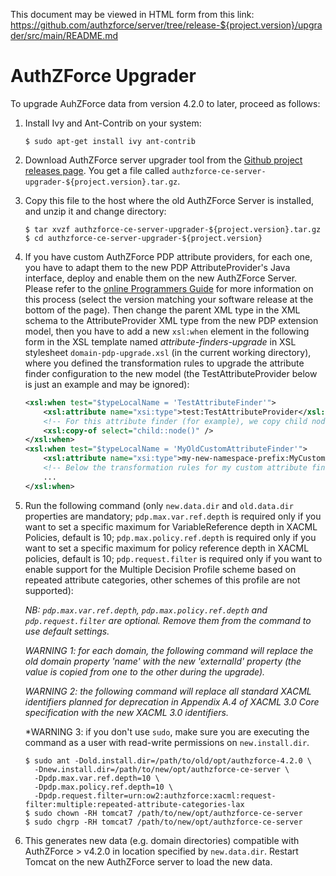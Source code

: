 This document may be viewed in HTML form from this link: 
https://github.com/authzforce/server/tree/release-${project.version}/upgrader/src/main/README.md

# AuthZForce Upgrader

To upgrade AuhZForce data from version 4.2.0 to later, proceed as follows:

1. Install Ivy and Ant-Contrib on your system:

    ```shell
    $ sudo apt-get install ivy ant-contrib
    ```
    
1. Download AuthZForce server upgrader tool from the [Github project releases page](https://github.com/authzforce/server/releases/download/release-${project.version}/authzforce-ce-server-upgrader-${project.version}.tar.gz). You get a file called ``authzforce-ce-server-upgrader-${project.version}.tar.gz``.
1. Copy this file to the host where the old AuthZForce Server is installed, and unzip it and change directory:

    ```shell
    $ tar xvzf authzforce-ce-server-upgrader-${project.version}.tar.gz
    $ cd authzforce-ce-server-upgrader-${project.version}
    ```
    
1. If you have custom AuthZForce PDP attribute providers, for each one, you have to adapt them to the new PDP AttributeProvider's Java interface, deploy and enable them on the new AuthZForce Server. Please refer to the [online Programmers Guide](http://authzforce-ce-fiware.readthedocs.io/en/latest/UserAndProgrammersGuide.html) for more information on this process (select the version matching your software release at the bottom of the page). Then change the parent XML type in the XML schema to the AttributeProvider XML type from the new PDP extension model, then you have to add a new `xsl:when` element in the following form in the XSL template named *attribute-finders-upgrade* in XSL stylesheet `domain-pdp-upgrade.xsl` (in the current working directory), where you defined the transformation rules to upgrade the attribute finder configuration to the new model (the TestAttributeProvider below is just an example and may be ignored):

    ```xml
    <xsl:when test="$typeLocalName = 'TestAttributeFinder'">
	    <xsl:attribute name="xsi:type">test:TestAttributeProvider</xsl:attribute>
	    <!-- For this attribute finder (for example), we copy child nodes as is. -->
	    <xsl:copy-of select="child::node()" />
    </xsl:when>
    <xsl:when test="$typeLocalName = 'MyOldCustomAttributeFinder'">
	    <xsl:attribute name="xsi:type">my-new-namespace-prefix:MyCustomAttributeProvider</xsl:attribute>
	    <!-- Below the transformation rules for my custom attribute finder -->
	    ...
    </xsl:when>
    ```

3. Run the following command (only `new.data.dir` and `old.data.dir` properties are mandatory; `pdp.max.var.ref.depth` is required only if you want to set a specific maximum for VariableReference depth in XACML Policies, default is 10; `pdp.max.policy.ref.depth` is required only if you want to set a specific maximum for policy reference depth in XACML policies, default is 10; `pdp.request.filter` is required only if you want to enable support for the Multiple Decision Profile scheme based on repeated attribute categories, other schemes of this profile are not supported):

    *NB: `pdp.max.var.ref.depth`, `pdp.max.policy.ref.depth` and `pdp.request.filter` are optional. Remove them from the command to use default settings.*

    *WARNING 1: for each domain, the following command will replace the old domain property 'name' with the new 'externalId' property (the value is copied from one to the other during the upgrade).*

    *WARNING 2: the following command will replace all standard XACML identifiers planned for deprecation in Appendix A.4 of XACML 3.0 Core specification with the new XACML 3.0 identifiers.*
    
    *WARNING 3: if you don't use `sudo`, make sure you are executing the command as a user with read-write permissions on `new.install.dir`.
  
    ```shell
    $ sudo ant -Dold.install.dir=/path/to/old/opt/authzforce-4.2.0 \
      -Dnew.install.dir=/path/to/new/opt/authzforce-ce-server \
      -Dpdp.max.var.ref.depth=10 \
      -Dpdp.max.policy.ref.depth=10 \
      -Dpdp.request.filter=urn:ow2:authzforce:xacml:request-filter:multiple:repeated-attribute-categories-lax
    $ sudo chown -RH tomcat7 /path/to/new/opt/authzforce-ce-server
    $ sudo chgrp -RH tomcat7 /path/to/new/opt/authzforce-ce-server
    ```

1. This generates new data (e.g. domain directories) compatible with AuthZForce > v4.2.0 in location specified by `new.data.dir`. Restart Tomcat on the new AuthZForce server to load the new data.
